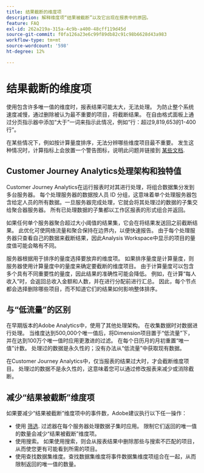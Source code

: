```yaml
---
title: 结果截断的维度项
description: 解释维度项“结果被截断”以及它出现在报表中的原因。
feature: FAQ
exl-id: 262a219a-315a-4c9b-a400-48cff119d45d
source-git-commit: f0fa126a23e6c99f89db82c91c98b6628d43a983
workflow-type: tm+mt
source-wordcount: '598'
ht-degree: 12%

---
```


# 结果截断的维度项

使用包含许多唯一值的维度时，报表结果可能太大，无法处理。  为防止整个系统速度减慢，通过删除被认为最不重要的项目，将截断结果。  在自由格式面板上通过分页指示器中添加“大于”一词来指示此情况，例如“行：超过9,819,653的1-400行”。

在某些情况下，例如按计算量度排序，无法分辨哪些维度项目最不重要。  发生这种情况时，计算指标上会放置一个警告图标，说明此问题并链接到 [某些文档](https://experienceleague.adobe.com/docs/analytics-platform/using/cja-components/dimensions/high-cardinality.html?lang=en).

## Customer Journey Analytics处理架构和独特值

Customer Journey Analytics在运行报表时对其进行处理，将组合数据集分发到多台服务器。 每个处理服务器的数据按人员 ID 分组，这意味着单个处理服务器包含给定人员的所有数据。一旦服务器完成处理，它就会将其处理过的数据的子集交给聚合器服务器。 所有已处理数据的子集都以工作区报表的形式组合并返回。

如果任何单个服务器聚合超过大小阈值的结果集，它会在将结果发送回之前截断结果。 此优化可使网络流量和聚合保持在边界内，以便快速报告。 由于每个处理服务器只查看自己的数据来截断结果，因此Analysis Workspace中显示的项目的量度值可能会略有不同。

服务器根据用于排序的量度选择要放弃的维度项。 如果排序量度是计算量度，则服务器使用计算量度中的量度来确定要截断的维度项目。 由于计算量度可以包含多个具有不同重要性的量度，因此结果的准确性可能会降低。 例如，在计算“每人收入”时，会返回总收入金额和人数，并在进行分配前进行汇总。 因此，每个节点都会选择删除哪些项目，而不知道它们的结果如何影响整体排序。

## 与“低流量”的区别

在早期版本的Adobe Analytics中，使用了其他处理架构。 在收集数据时对数据进行处理。 当维度达到500,000个唯一值后，将Dimension项目置于“低流量”下，并在达到100万个唯一值时应用更激进的过滤。 在每个日历月的月初重置“唯一值”计数。 处理过的数据是永久性的；没有办法从“低流量”中获取现有数据。

在Customer Journey Analytics中，仅当报表的结果过大时，才会截断维度项目。 处理过的数据不是永久性的，这意味着您可以通过修改报表来减少或消除截断。

## 减少“结果被截断”维度项

如果要减少“结果被截断”维度项中的事件数，Adobe建议执行以下任一操作：

* 使用 [筛选](/help/components/filters/create-filters.md). 过滤器在每个服务器处理数据子集时应用。 限制它们返回的唯一值的数量会减少“结果被截断”维度项。
* 使用搜索。 如果使用搜索，则会从报表结果中删除那些与搜索不匹配的项目，从而使您更有可能看到所需的项目。
* 使用查找数据集维度。查找数据集维度将事件数据集维度项组合在一起，从而限制返回的唯一值的数量。
